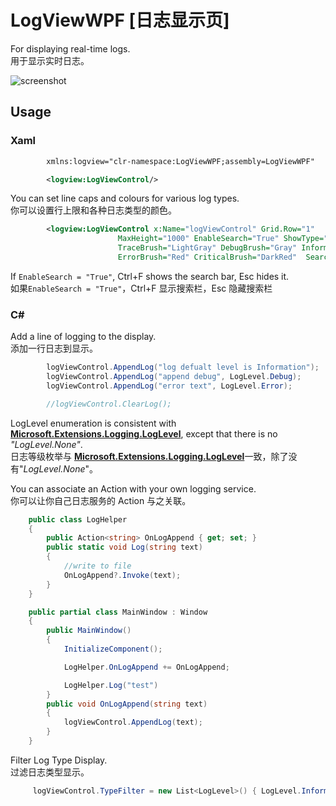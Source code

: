 # LogViewWPF [日志显示页]

For displaying real-time logs.    
用于显示实时日志。   
    

![screenshot](https://github.com/tp1415926535/LogViewWPF/assets/58326584/b593f591-17e4-4fa0-b1a0-c86e5a295ec6)


## Usage
### Xaml
``` xml
        xmlns:logview="clr-namespace:LogViewWPF;assembly=LogViewWPF"

        <logview:LogViewControl/>
```
You can set line caps and colours for various log types.      
你可以设置行上限和各种日志类型的颜色。   
``` xml
        <logview:LogViewControl x:Name="logViewControl" Grid.Row="1" 
                        MaxHeight="1000" EnableSearch="True" ShowType="True"  Spacing="10,5"
                        TraceBrush="LightGray" DebugBrush="Gray" InformationBrush="Black" WarningBrush="DarkOrange"
                        ErrorBrush="Red" CriticalBrush="DarkRed"  SearchMatchBrush="#DDF5FF" SearchCurrentBrush="#FFFAE1"/>
```
If `EnableSearch = "True"`, Ctrl+F shows the search bar, Esc hides it.    
如果`EnableSearch = "True"`，Ctrl+F 显示搜索栏，Esc 隐藏搜索栏


### C# 
Add a line of logging to the display.    
添加一行日志到显示。   
``` c#
        logViewControl.AppendLog("log defualt level is Information");
        logViewControl.AppendLog("append debug", LogLevel.Debug);
        logViewControl.AppendLog("error text", LogLevel.Error);

        //logViewControl.ClearLog();
``` 
LogLevel enumeration is consistent with [**Microsoft.Extensions.Logging.LogLevel**](https://learn.microsoft.com/dotnet/api/microsoft.extensions.logging.loglevel?view=net-8.0), except that there is no *"LogLevel.None"*.   
日志等级枚举与 [**Microsoft.Extensions.Logging.LogLevel**](https://learn.microsoft.com/dotnet/api/microsoft.extensions.logging.loglevel?view=net-8.0)一致，除了没有"*LogLevel.None*"。    

    
      
You can associate an Action with your own logging service.    
你可以让你自己日志服务的 Action 与之关联。     
``` c#
    public class LogHelper
    {
        public Action<string> OnLogAppend { get; set; }
        public static void Log(string text)
        {
            //write to file
            OnLogAppend?.Invoke(text);
        }
    }

    public partial class MainWindow : Window
    {
        public MainWindow()
        {
            InitializeComponent();

            LogHelper.OnLogAppend += OnLogAppend;

            LogHelper.Log("test")
        }
        public void OnLogAppend(string text)
        {
            logViewControl.AppendLog(text);
        }
    }
```

Filter Log Type Display.     
过滤日志类型显示。   
``` c#
     logViewControl.TypeFilter = new List<LogLevel>() { LogLevel.Information, LogLevel.Error };
```
